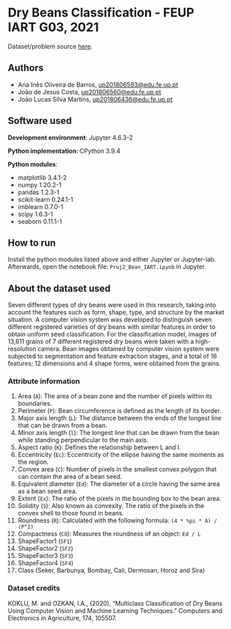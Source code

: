# Dry Beans Classification - FEUP IART G03, 2021

Dataset/problem source [here](https://www.kaggle.com/impapan/dry-beans-dataset).

## Authors

- Ana Inês Oliveira de Barros, up201806593@edu.fe.up.pt
- João de Jesus Costa, up201806560@edu.fe.up.pt
- João Lucas Silva Martins, up201806436@edu.fe.up.pt

## Software used

**Development environment**: Jupyter 4.6.3-2

**Python implementation**: CPython 3.9.4

**Python modules**:

- matplotlib 3.4.1-2
- numpy 1.20.2-1
- pandas 1.2.3-1
- scikit-learn 0.24.1-1
- imblearn 0.7.0-1
- scipy 1.6.3-1
- seaborn 0.11.1-1

## How to run

Install the python modules listed above and either Jupyter or Jupyter-lab.
Afterwards, open the notebook file: `Proj2_Bean_IART.ipynb` in Jupyter.

## About the dataset used

Seven different types of dry beans were used in this research, taking into
account the features such as form, shape, type, and structure by the market
situation. A computer vision system was developed to distinguish seven different
registered varieties of dry beans with similar features in order to obtain
uniform seed classification. For the classification model, images of 13,611
grains of 7 different registered dry beans were taken with a high-resolution
camera. Bean images obtained by computer vision system were subjected to
segmentation and feature extraction stages, and a total of 16 features; 12
dimensions and 4 shape forms, were obtained from the grains.

### Attribute information

1. Area (`A`): The area of a bean zone and the number of pixels within its
   boundaries.
2. Perimeter (`P`): Bean circumference is defined as the length of its border.
3. Major axis length (`L`): The distance between the ends of the longest line
   that can be drawn from a bean.
4. Minor axis length (`l`): The longest line that can be drawn from the bean
   while standing perpendicular to the main axis.
5. Aspect ratio (`K`): Defines the relationship between L and l.
6. Eccentricity (`Ec`): Eccentricity of the ellipse having the same moments as
   the region.
7. Convex area (`C`): Number of pixels in the smallest convex polygon that can
   contain the area of a bean seed.
8. Equivalent diameter (`Ed`): The diameter of a circle having the same area as
   a bean seed area.
9. Extent (`Ex`): The ratio of the pixels in the bounding box to the bean area.
10. Solidity (`S`): Also known as convexity. The ratio of the pixels in the
    convex shell to those found in beans.
11. Roundness (`R`): Calculated with the following formula:
    `(4 * %pi * A) / (P^2)`
12. Compactness (`CO`): Measures the roundness of an object: `Ed / L`
13. ShapeFactor1 (`SF1`)
14. ShapeFactor2 (`SF2`)
15. ShapeFactor3 (`SF3`)
16. ShapeFactor4 (`SF4`)
17. Class (Seker, Barbunya, Bombay, Cali, Dermosan, Horoz and Sira)

### Dataset credits

KOKLU, M. and OZKAN, I.A., (2020), “Multiclass Classification of Dry Beans Using
Computer Vision and Machine Learning Techniques.” Computers and Electronics in
Agriculture, 174, 105507.
